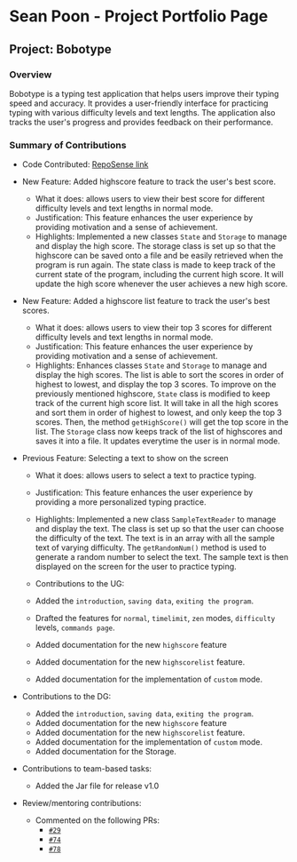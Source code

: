 # Sean Poon - Project Portfolio Page

## Project: Bobotype

### Overview
Bobotype is a typing test application that helps users improve their typing speed and accuracy. 
It provides a user-friendly interface for practicing typing with various difficulty levels and text lengths. 
The application also tracks the user's progress and provides feedback on their performance.

### Summary of Contributions
- Code Contributed: [RepoSense link](https://nus-cs2113-ay2425s2.github.io/tp-dashboard/?search=sean2110&breakdown=true)

- New Feature: Added highscore feature to track the user's best score.
  - What it does: allows users to view their best score for different difficulty levels and text lengths in normal mode.
  - Justification: This feature enhances the user experience by providing motivation and a sense of achievement.
  - Highlights: Implemented a new classes `State` and `Storage` to manage and display the high score. The storage class 
  is set up so that the highscore can be saved onto a file and be easily retrieved when the program is run again. 
  The state class is made to keep track of the current state of the program, including the current high score. It will 
  update the high score whenever the user achieves a new high score.

- New Feature: Added a highscore list feature to track the user's best scores.
  - What it does: allows users to view their top 3 scores for different difficulty levels and text lengths
in normal mode.
  - Justification: This feature enhances the user experience by providing motivation and a sense of achievement.
  - Highlights: Enhances classes `State` and `Storage` to manage and display the high scores. The list is able to
  sort the scores in order of highest to lowest, and display the top 3 scores. To improve on the previously mentioned 
  highscore, `State` class is modified to keep track of the current high score list. 
  It will take in all the high scores and sort them in order of highest to lowest, and only keep the top 3 scores. 
  Then, the method `getHighScore()` will get the top score in the list. The `Storage` class now keeps track of the 
  list of highscores and saves it into a file. It updates everytime the user is in normal mode.

- Previous Feature: Selecting a text to show on the screen
  - What it does: allows users to select a text to practice typing.
  - Justification: This feature enhances the user experience by providing a more personalized typing practice.
  - Highlights: Implemented a new class `SampleTextReader` to manage and display the text. 
  The class is set up so that the user can choose the difficulty of the text. The text is in an array with all the 
  sample text of varying difficulty. The `getRandomNum()` method is used to generate a random number to select the text.
  The sample text is then displayed on the screen for the user to practice typing.

  - Contributions to the UG: 
  - Added the `introduction`, `saving data`, `exiting the program`.
  - Drafted the features for `normal`, `timelimit`, `zen` modes, `difficulty` levels, `commands page`.
  - Added documentation for the new `highscore` feature 
  - Added documentation for the new `highscorelist` feature.
  - Added documentation for the implementation of `custom` mode.

- Contributions to the DG:
  - Added the `introduction`, `saving data`, `exiting the program`.
  - Added documentation for the new `highscore` feature 
  - Added documentation for the new `highscorelist` feature.
  - Added documentation for the implementation of `custom` mode.
  - Added documentation for the Storage.
  
- Contributions to team-based tasks:
  - Added the Jar file for release v1.0

- Review/mentoring contributions:
  - Commented on the following PRs:
    - [`#29`](https://github.com/AY2425S2-CS2113-F13-2/tp/pull/29/files)
    - [`#74`](https://github.com/AY2425S2-CS2113-F13-2/tp/pull/74)
    - [`#78`](https://github.com/AY2425S2-CS2113-F13-2/tp/pull/78)



